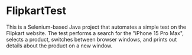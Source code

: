 <h1>FlipkartTest</h1>
This is a Selenium-based Java project that automates a simple test on the Flipkart website. The test performs a search for the "iPhone 15 Pro Max", selects a product, switches between browser windows, and prints out details about the product on a new window.
